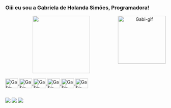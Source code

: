 ### Oiii eu sou a Gabriela de Holanda Simões, Programadora!
<div align="center">
  <a href="https://github.com/holanda05">
  <img height="180em" src="https://github-readme-stats.vercel.app/api?username=holanda05&show_icons=true&theme=jolly&include_all_commits=true&count_private=true"/>
   <img align="right" alt="Gabi-gif"  height="150" width="150" src="https://user-images.githubusercontent.com/56896676/169415028-3cd69dec-85eb-4786-abfd-6147902c3a58.png"/>
</div>
<div style="display: inline_block"><br>
  <img align="center" alt="Gabi-Flutter" height="30" width="40" src="https://cdn.jsdelivr.net/gh/devicons/devicon/icons/flutter/flutter-original.svg" />
  <img align="center" alt="Gabi-Dart" height="30" width="40" src="https://cdn.jsdelivr.net/gh/devicons/devicon/icons/dart/dart-original.svg" />
  <img align="center" alt="Gabi-Android" height="30" width="40" src="https://cdn.jsdelivr.net/gh/devicons/devicon/icons/adonisjs/adonisjs-original.svg" />
  <img align="center" alt="Gabi-AndroidStudio" height="30" width="40"src="https://cdn.jsdelivr.net/gh/devicons/devicon/icons/androidstudio/androidstudio-original.svg" />
  <img align="center" alt="Gabi-Vscode" height="30" width="40" src="https://cdn.jsdelivr.net/gh/devicons/devicon/icons/vscode/vscode-original.svg" />
  <img align="center" alt="Gabi-Apple" height="30" width="40"src="https://cdn.jsdelivr.net/gh/devicons/devicon/icons/apple/apple-original.svg" />

</div>
  
  ##
 
<div> 
  <a href="https://www.instagram.com/holanda_gabis" target="_blank"><img src="https://img.shields.io/badge/-Instagram-%23E4405F?style=for-the-badge&logo=instagram&logoColor=white" target="_blank"></a>
  <a href = "mailto:gabrieladeholanda05@gmail.com"><img src="https://img.shields.io/badge/-Gmail-%23333?style=for-the-badge&logo=gmail&logoColor=white" target="_blank"></a>
  <a href="https://www.linkedin.com/in/gabriela-holanda-sim%C3%B5es-66825b182/" target="_blank"><img src="https://img.shields.io/badge/-LinkedIn-%230077B5?style=for-the-badge&logo=linkedin&logoColor=white" target="_blank"></a> 
 
</div>
